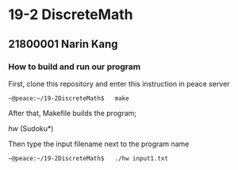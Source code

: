 # 19-2 DiscreteMath
## 21800001 Narin Kang
### How to build and run our program
First, clone this repository and enter this instruction in peace server
~~~
~@peace:~/19-2DiscreteMath$   make
~~~
After that, Makefile builds the program; 


_hw_ (Sudoku*)<br>


Then type the input filename next to the program name
~~~
~@peace:~/19-2DiscreteMath$   ./hw input1.txt
~~~
